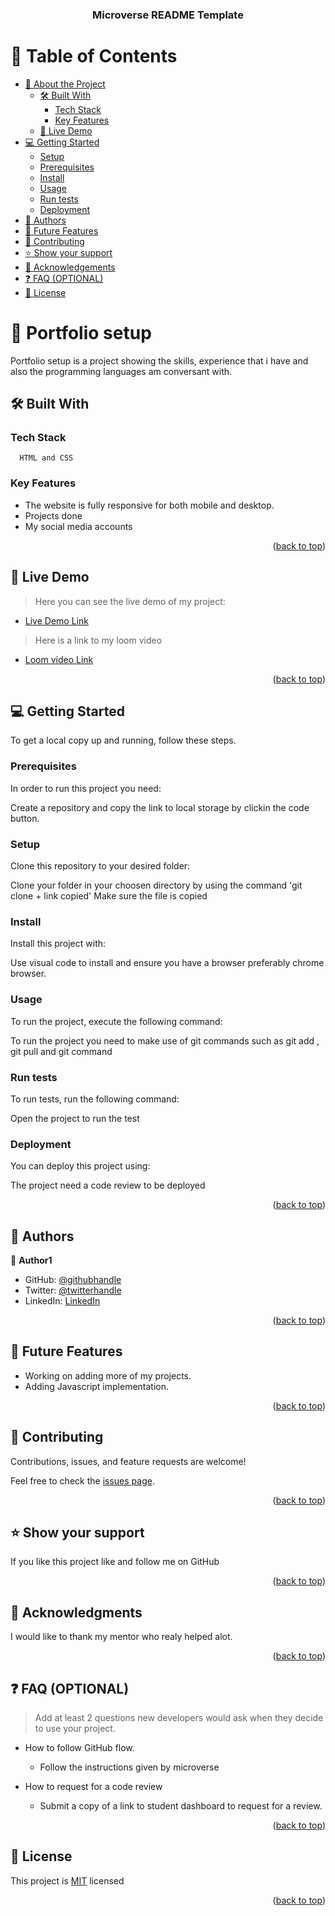 <a name="readme-top"></a>

<!--
HOW TO USE:
This is an example of how you may give instructions on setting up your project locally.

Modify this file to match your project and remove sections that don't apply.

REQUIRED SECTIONS:
- Table of Contents
- About the Project
  - Built With
  - Live Demo
- Getting Started
- Authors
- Future Features
- Contributing
- Show your support
- Acknowledgements
- License

OPTIONAL SECTIONS:
- FAQ

After you're finished please remove all the comments and instructions!
-->

<div align="center">


  <h3><b>Microverse README Template</b></h3>

</div>

<!-- TABLE OF CONTENTS -->

# 📗 Table of Contents

- [📖 About the Project](#about-project)
  - [🛠 Built With](#built-with)
    - [Tech Stack](#tech-stack)
    - [Key Features](#key-features)
  - [🚀 Live Demo](#live-demo)
- [💻 Getting Started](#getting-started)
  - [Setup](#setup)
  - [Prerequisites](#prerequisites)
  - [Install](#install)
  - [Usage](#usage)
  - [Run tests](#run-tests)
  - [Deployment](#triangular_flag_on_post-deployment)
- [👥 Authors](#authors)
- [🔭 Future Features](#future-features)
- [🤝 Contributing](#contributing)
- [⭐️ Show your support](#support)
- [🙏 Acknowledgements](#acknowledgements)
- [❓ FAQ (OPTIONAL)](#faq)
- [📝 License](#license)

<!-- PROJECT DESCRIPTION -->

# 📖 Portfolio setup <a name="about-project"></a>



Portfolio setup is a project showing the skills, experience that i have and also the programming languages am conversant with.

## 🛠 Built With <a name="built-with"></a>

### Tech Stack <a name="tech-stack"></a>

      HTML and CSS

<!-- Features -->

### Key Features <a name="key-features"></a>


- The website is fully responsive for both mobile and desktop.
- Projects done
- My social media accounts


<p align="right">(<a href="#readme-top">back to top</a>)</p>

<!-- LIVE DEMO -->

## 🚀 Live Demo <a name="live-demo"></a>

> Here you can see the live demo of my project:

- [Live Demo Link](https://johnie261.github.io/Portfolio/)

>Here is a link to my loom video

- [Loom video Link](https://www.loom.com/share/bd4e44521a35436ebb96bd6d857efb53)

<p align="right">(<a href="#readme-top">back to top</a>)</p>

<!-- GETTING STARTED -->

## 💻 Getting Started <a name="getting-started"></a>



To get a local copy up and running, follow these steps.

### Prerequisites

In order to run this project you need:

 
  Create a repository and copy the link to local storage by clickin the code button.

<!--
Example command:

```sh
 gem install rails
```
 -->

### Setup

Clone this repository to your desired folder:

  Clone your folder in your choosen directory by using the command 'git clone + link copied'
  Make sure the file is copied


<!--
Example commands:

```sh
  cd my-folder
  git clone git@github.com:myaccount/my-project.git
```
--->

### Install

Install this project with:


Use visual code to install and ensure you have a browser preferably chrome browser.

<!--
Example command:

```sh
  cd my-project
  gem install
```
--->

### Usage

To run the project, execute the following command:


To run the project you need to make use of git commands such as git add , git pull and git command

<!--
Example command:

```sh
  rails server
```
--->

### Run tests

To run tests, run the following command:


Open the project to run the test

<!--
Example command:

```sh
  bin/rails test test/models/article_test.rb
```
--->

### Deployment

You can deploy this project using:

The project need a code review to be deployed


<!--
Example:

```sh

```
 -->

<p align="right">(<a href="#readme-top">back to top</a>)</p>

<!-- AUTHORS -->

## 👥 Authors <a name="authors"></a>


👤 **Author1**

- GitHub: [@githubhandle](https://github.com/johnie261)
- Twitter: [@twitterhandle](https://twitter.com/njorogejohnie)
- LinkedIn: [LinkedIn]([https://linkedin.com/in/linkedinhandle](https://www.linkedin.com/in/john-njoroge-19b6a4245/))


<p align="right">(<a href="#readme-top">back to top</a>)</p>

<!-- FUTURE FEATURES -->

## 🔭 Future Features <a name="future-features"></a>

- Working on adding more of my projects. 
- Adding Javascript implementation.



<p align="right">(<a href="#readme-top">back to top</a>)</p>

<!-- CONTRIBUTING -->

## 🤝 Contributing <a name="contributing"></a>

Contributions, issues, and feature requests are welcome!

Feel free to check the [issues page](../../issues/).

<p align="right">(<a href="#readme-top">back to top</a>)</p>

<!-- SUPPORT -->

## ⭐️ Show your support <a name="support"></a>



If you like this project like and follow me on GitHub


<p align="right">(<a href="#readme-top">back to top</a>)</p>

<!-- ACKNOWLEDGEMENTS -->

## 🙏 Acknowledgments <a name="acknowledgements"></a>




I would like to thank my mentor who realy helped alot.


<p align="right">(<a href="#readme-top">back to top</a>)</p>

<!-- FAQ (optional) -->

## ❓ FAQ (OPTIONAL) <a name="faq"></a>

> Add at least 2 questions new developers would ask when they decide to use your project.

- How to follow GitHub flow.

  - Follow the instructions given by microverse

- How to request for a code review

  - Submit a copy of a link to student dashboard to request for a review.

<p align="right">(<a href="#readme-top">back to top</a>)</p>

<!-- LICENSE -->

## 📝 License <a name="license"></a>

This project is [MIT](./MIT.md) licensed

<p align="right">(<a href="#readme-top">back to top</a>)</p>
